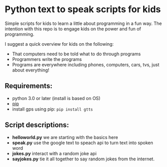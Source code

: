 # Python text to speak scripts for kids

Simple scripts for kids to learn a little about programming in a fun way. The intention with this repo is to engage kids on the power and fun of programming.

I suggest a quick overview for kids on the following:

- That computers need to be told what to do through programs
- Programmers write the programs
- Programs are everywhere including phones, computers, cars, tvs, just about everything!

## Requirements:

- python 3.0 or later (install is based on OS)
- [pip](https://pip.pypa.io/en/stable/installation/)
- install gps using pip: `pip install gtts`

## Script descriptions:

- **helloworld.py** we are starting with the basics here
- **speak.py** use the google text to speach api to turn text into spoken word
- **jokes.py** interact with a random joke api
- **sayjokes.py** tie it all together to say random jokes from the internet.